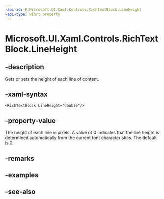 ```yaml
---
-api-id: P:Microsoft.UI.Xaml.Controls.RichTextBlock.LineHeight
-api-type: winrt property
---
```


<!-- Property syntax
public double LineHeight { get;  set; }
-->

# Microsoft.UI.Xaml.Controls.RichTextBlock.LineHeight

## -description
Gets or sets the height of each line of content.

## -xaml-syntax
```xaml
<RichTextBlock LineHeight="double"/>
```


## -property-value
The height of each line in pixels. A value of 0 indicates that the line height is determined automatically from the current font characteristics. The default is 0.

## -remarks

## -examples

## -see-also
